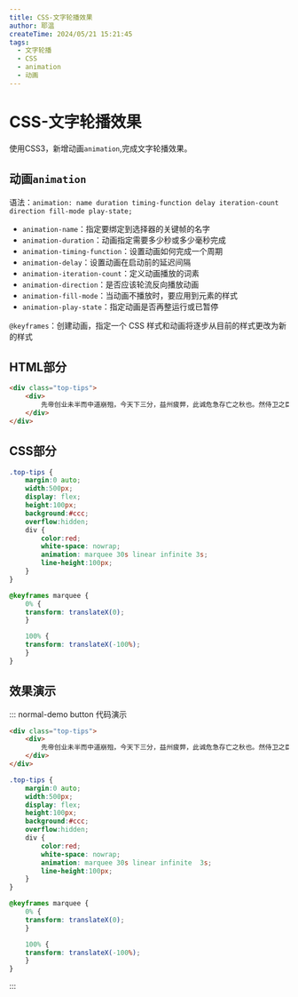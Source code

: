 ```yaml
---
title: CSS-文字轮播效果
author: 耶温
createTime: 2024/05/21 15:21:45
tags:
  - 文字轮播  
  - CSS
  - animation
  - 动画
---
```

# CSS-文字轮播效果

使用CSS3，新增动画`animation`,完成文字轮播效果。

## 动画`animation`

语法：`animation: name duration timing-function delay iteration-count direction fill-mode play-state;`

- `animation-name`：指定要绑定到选择器的关键帧的名字
-  `animation-duration`：动画指定需要多少秒或多少毫秒完成
- `animation-timing-function`：设置动画如何完成一个周期
- `animation-delay`：设置动画在启动前的延迟间隔
- `animation-iteration-count`：定义动画播放的词素
- `animation-direction`：是否应该轮流反向播放动画
- `animation-fill-mode`：当动画不播放时，要应用到元素的样式
- `animation-play-state`：指定动画是否再整运行或已暂停

`@keyframes`：创建动画，指定一个 CSS 样式和动画将逐步从目前的样式更改为新的样式



## HTML部分

```html
<div class="top-tips">
    <div>
        先帝创业未半而中道崩殂，今天下三分，益州疲弊，此诚危急存亡之秋也。然侍卫之臣不懈于内，忠志之士忘身于外者，盖追先帝之殊遇，欲报之于陛下也。诚宜开张圣听，以光先帝遗德，恢弘志士之气，不宜妄自菲薄，引喻失义，以塞忠谏之路也。
    </div>
</div>
```


## CSS部分

```css
.top-tips {
    margin:0 auto;
    width:500px;
    display: flex;
    height:100px;
    background:#ccc;
    overflow:hidden;
    div {
        color:red;
        white-space: nowrap;
        animation: marquee 30s linear infinite 3s;
        line-height:100px;
    }
}

@keyframes marquee {
    0% {
    transform: translateX(0);
    }

    100% {
    transform: translateX(-100%);
    }
}

```

## 效果演示


::: normal-demo button 代码演示 
```html
<div class="top-tips">
    <div>
        先帝创业未半而中道崩殂，今天下三分，益州疲弊，此诚危急存亡之秋也。然侍卫之臣不懈于内，忠志之士忘身于外者，盖追先帝之殊遇，欲报之于陛下也。诚宜开张圣听，以光先帝遗德，恢弘志士之气，不宜妄自菲薄，引喻失义，以塞忠谏之路也。
    </div>
</div>
```

```css
.top-tips {
    margin:0 auto;
    width:500px;
    display: flex;
    height:100px;
    background:#ccc;
    overflow:hidden;
    div {
        color:red;
        white-space: nowrap;
        animation: marquee 30s linear infinite  3s;
        line-height:100px;
    }
}

@keyframes marquee {
    0% {
    transform: translateX(0);
    }

    100% {
    transform: translateX(-100%);
    }
}

```
:::